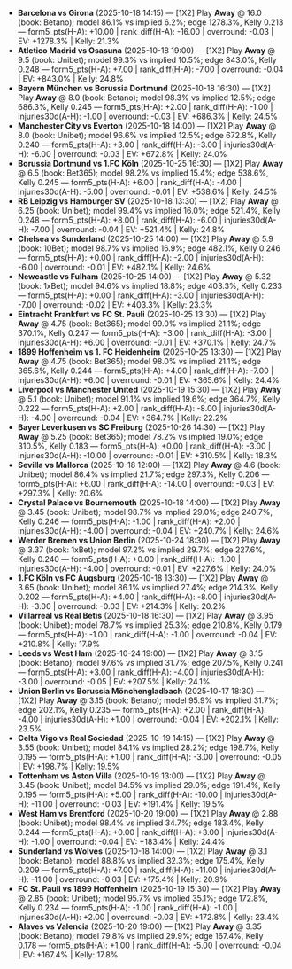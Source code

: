 - **Barcelona vs Girona** (2025-10-18 14:15) — [1X2] Play **Away** @ 16.0 (book: Betano); model 86.1% vs implied 6.2%; edge 1278.3%, Kelly 0.213 — form5_pts(H-A): +10.00 | rank_diff(H-A): -16.00 | overround: -0.03 | EV: +1278.3% | Kelly: 21.3%
- **Atletico Madrid vs Osasuna** (2025-10-18 19:00) — [1X2] Play **Away** @ 9.5 (book: Unibet); model 99.3% vs implied 10.5%; edge 843.0%, Kelly 0.248 — form5_pts(H-A): +7.00 | rank_diff(H-A): -7.00 | overround: -0.04 | EV: +843.0% | Kelly: 24.8%
- **Bayern München vs Borussia Dortmund** (2025-10-18 16:30) — [1X2] Play **Away** @ 8.0 (book: Betano); model 98.3% vs implied 12.5%; edge 686.3%, Kelly 0.245 — form5_pts(H-A): +2.00 | rank_diff(H-A): -1.00 | injuries30d(A-H): -1.00 | overround: -0.03 | EV: +686.3% | Kelly: 24.5%
- **Manchester City vs Everton** (2025-10-18 14:00) — [1X2] Play **Away** @ 8.0 (book: Unibet); model 96.6% vs implied 12.5%; edge 672.8%, Kelly 0.240 — form5_pts(H-A): +3.00 | rank_diff(H-A): -3.00 | injuries30d(A-H): -6.00 | overround: -0.03 | EV: +672.8% | Kelly: 24.0%
- **Borussia Dortmund vs 1.FC Köln** (2025-10-25 16:30) — [1X2] Play **Away** @ 6.5 (book: Bet365); model 98.2% vs implied 15.4%; edge 538.6%, Kelly 0.245 — form5_pts(H-A): +6.00 | rank_diff(H-A): -4.00 | injuries30d(A-H): -5.00 | overround: -0.01 | EV: +538.6% | Kelly: 24.5%
- **RB Leipzig vs Hamburger SV** (2025-10-18 13:30) — [1X2] Play **Away** @ 6.25 (book: Unibet); model 99.4% vs implied 16.0%; edge 521.4%, Kelly 0.248 — form5_pts(H-A): +8.00 | rank_diff(H-A): -6.00 | injuries30d(A-H): -7.00 | overround: -0.04 | EV: +521.4% | Kelly: 24.8%
- **Chelsea vs Sunderland** (2025-10-25 14:00) — [1X2] Play **Away** @ 5.9 (book: 10Bet); model 98.7% vs implied 16.9%; edge 482.1%, Kelly 0.246 — form5_pts(H-A): +0.00 | rank_diff(H-A): -2.00 | injuries30d(A-H): -6.00 | overround: -0.01 | EV: +482.1% | Kelly: 24.6%
- **Newcastle vs Fulham** (2025-10-25 14:00) — [1X2] Play **Away** @ 5.32 (book: 1xBet); model 94.6% vs implied 18.8%; edge 403.3%, Kelly 0.233 — form5_pts(H-A): +0.00 | rank_diff(H-A): -3.00 | injuries30d(A-H): -7.00 | overround: -0.02 | EV: +403.3% | Kelly: 23.3%
- **Eintracht Frankfurt vs FC St. Pauli** (2025-10-25 13:30) — [1X2] Play **Away** @ 4.75 (book: Bet365); model 99.0% vs implied 21.1%; edge 370.1%, Kelly 0.247 — form5_pts(H-A): +3.00 | rank_diff(H-A): -3.00 | injuries30d(A-H): +6.00 | overround: -0.01 | EV: +370.1% | Kelly: 24.7%
- **1899 Hoffenheim vs 1. FC Heidenheim** (2025-10-25 13:30) — [1X2] Play **Away** @ 4.75 (book: Bet365); model 98.0% vs implied 21.1%; edge 365.6%, Kelly 0.244 — form5_pts(H-A): +4.00 | rank_diff(H-A): -7.00 | injuries30d(A-H): +6.00 | overround: -0.01 | EV: +365.6% | Kelly: 24.4%
- **Liverpool vs Manchester United** (2025-10-19 15:30) — [1X2] Play **Away** @ 5.1 (book: Unibet); model 91.1% vs implied 19.6%; edge 364.7%, Kelly 0.222 — form5_pts(H-A): +2.00 | rank_diff(H-A): -8.00 | injuries30d(A-H): -4.00 | overround: -0.04 | EV: +364.7% | Kelly: 22.2%
- **Bayer Leverkusen vs SC Freiburg** (2025-10-26 14:30) — [1X2] Play **Away** @ 5.25 (book: Bet365); model 78.2% vs implied 19.0%; edge 310.5%, Kelly 0.183 — form5_pts(H-A): +0.00 | rank_diff(H-A): -3.00 | injuries30d(A-H): -10.00 | overround: -0.01 | EV: +310.5% | Kelly: 18.3%
- **Sevilla vs Mallorca** (2025-10-18 12:00) — [1X2] Play **Away** @ 4.6 (book: Unibet); model 86.4% vs implied 21.7%; edge 297.3%, Kelly 0.206 — form5_pts(H-A): +6.00 | rank_diff(H-A): -14.00 | overround: -0.03 | EV: +297.3% | Kelly: 20.6%
- **Crystal Palace vs Bournemouth** (2025-10-18 14:00) — [1X2] Play **Away** @ 3.45 (book: Unibet); model 98.7% vs implied 29.0%; edge 240.7%, Kelly 0.246 — form5_pts(H-A): -1.00 | rank_diff(H-A): +2.00 | injuries30d(A-H): -4.00 | overround: -0.04 | EV: +240.7% | Kelly: 24.6%
- **Werder Bremen vs Union Berlin** (2025-10-24 18:30) — [1X2] Play **Away** @ 3.37 (book: 1xBet); model 97.2% vs implied 29.7%; edge 227.6%, Kelly 0.240 — form5_pts(H-A): +0.00 | rank_diff(H-A): -1.00 | injuries30d(A-H): -4.00 | overround: -0.01 | EV: +227.6% | Kelly: 24.0%
- **1.FC Köln vs FC Augsburg** (2025-10-18 13:30) — [1X2] Play **Away** @ 3.65 (book: Unibet); model 86.1% vs implied 27.4%; edge 214.3%, Kelly 0.202 — form5_pts(H-A): +4.00 | rank_diff(H-A): -8.00 | injuries30d(A-H): -3.00 | overround: -0.03 | EV: +214.3% | Kelly: 20.2%
- **Villarreal vs Real Betis** (2025-10-18 16:30) — [1X2] Play **Away** @ 3.95 (book: Unibet); model 78.7% vs implied 25.3%; edge 210.8%, Kelly 0.179 — form5_pts(H-A): -1.00 | rank_diff(H-A): -1.00 | overround: -0.04 | EV: +210.8% | Kelly: 17.9%
- **Leeds vs West Ham** (2025-10-24 19:00) — [1X2] Play **Away** @ 3.15 (book: Betano); model 97.6% vs implied 31.7%; edge 207.5%, Kelly 0.241 — form5_pts(H-A): +3.00 | rank_diff(H-A): -4.00 | injuries30d(A-H): -3.00 | overround: -0.05 | EV: +207.5% | Kelly: 24.1%
- **Union Berlin vs Borussia Mönchengladbach** (2025-10-17 18:30) — [1X2] Play **Away** @ 3.15 (book: Betano); model 95.9% vs implied 31.7%; edge 202.1%, Kelly 0.235 — form5_pts(H-A): +2.00 | rank_diff(H-A): -4.00 | injuries30d(A-H): +1.00 | overround: -0.04 | EV: +202.1% | Kelly: 23.5%
- **Celta Vigo vs Real Sociedad** (2025-10-19 14:15) — [1X2] Play **Away** @ 3.55 (book: Unibet); model 84.1% vs implied 28.2%; edge 198.7%, Kelly 0.195 — form5_pts(H-A): +1.00 | rank_diff(H-A): -3.00 | overround: -0.05 | EV: +198.7% | Kelly: 19.5%
- **Tottenham vs Aston Villa** (2025-10-19 13:00) — [1X2] Play **Away** @ 3.45 (book: Unibet); model 84.5% vs implied 29.0%; edge 191.4%, Kelly 0.195 — form5_pts(H-A): +5.00 | rank_diff(H-A): -10.00 | injuries30d(A-H): -11.00 | overround: -0.03 | EV: +191.4% | Kelly: 19.5%
- **West Ham vs Brentford** (2025-10-20 19:00) — [1X2] Play **Away** @ 2.88 (book: Unibet); model 98.4% vs implied 34.7%; edge 183.4%, Kelly 0.244 — form5_pts(H-A): +0.00 | rank_diff(H-A): +3.00 | injuries30d(A-H): -1.00 | overround: -0.04 | EV: +183.4% | Kelly: 24.4%
- **Sunderland vs Wolves** (2025-10-18 14:00) — [1X2] Play **Away** @ 3.1 (book: Betano); model 88.8% vs implied 32.3%; edge 175.4%, Kelly 0.209 — form5_pts(H-A): +7.00 | rank_diff(H-A): -11.00 | injuries30d(A-H): -11.00 | overround: -0.03 | EV: +175.4% | Kelly: 20.9%
- **FC St. Pauli vs 1899 Hoffenheim** (2025-10-19 15:30) — [1X2] Play **Away** @ 2.85 (book: Unibet); model 95.7% vs implied 35.1%; edge 172.8%, Kelly 0.234 — form5_pts(H-A): -1.00 | rank_diff(H-A): -1.00 | injuries30d(A-H): +2.00 | overround: -0.03 | EV: +172.8% | Kelly: 23.4%
- **Alaves vs Valencia** (2025-10-20 19:00) — [1X2] Play **Away** @ 3.35 (book: Betano); model 79.8% vs implied 29.9%; edge 167.4%, Kelly 0.178 — form5_pts(H-A): +1.00 | rank_diff(H-A): -5.00 | overround: -0.04 | EV: +167.4% | Kelly: 17.8%